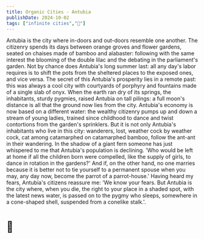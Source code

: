 ```yaml
---
title: Organic Cities - Antubia
publishDate: 2024-10-02
tags: ["infinite cities","🤖"]
---
```


Antubia is the city where in-doors and out-doors resemble one another. The citizenry spends its days between orange groves and flower gardens, seated on chaises made of bamboo and alabaster: following with the same interest the blooming of the double lilac and the debating in the parliament's garden. Not by chance does Antubia's long summer last: all any day's labor requires is to shift the pots from the sheltered places to the exposed ones, and vice versa. The secret of this Antubia's prosperity lies in a remote past: this was always a cool city with courtyards of porphyry and fountains made of a single slab of onyx. When the earth ran dry of its springs, the inhabitants, sturdy pygmies, raised Antubia on tall pilings: a full moon's distance is all that the ground now lies from the city. Antubia's economy is now based on a different water: the wealthy citizenry pumps up and down a stream of young ladies, trained since childhood to dance and twist contortions from the garden's sprinklers. But it is not only Antubia's inhabitants who live in this city: wanderers, lost, weather cock by weather cock, cat among catamarphed on catamarphed bamboo, follow the ant-ant in their wandering. In the shadow of a giant fern someone has just whispered to me that Antubia's population is declining. 'Who would be left at home if all the children born were compelled, like the supply of girls, to dance in rotation in the gardens?' And if, on the other hand, no one marries because it is better not to tie yourself to a permanent spouse when you may, any day now, become the parrot of a parrot-house.' Having heard my fears, Antubia's citizens reassure me: 'We know your fears. But Antubia is the city where, when you die, the right to your place in a shaded spot, with the latest news water, is passed on to the pygmy who sleeps, somewhere in a cone-shaped shell, suspended from a conelike stalk.'.
# 🤖